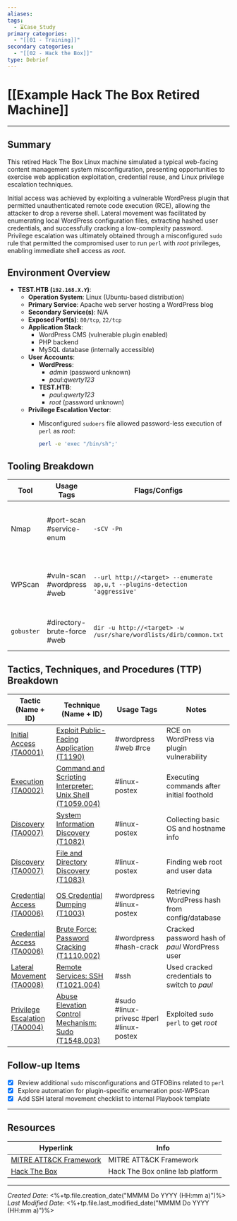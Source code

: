 ```yaml
---
aliases: 
tags:
  - ⌛Case_Study
primary categories:
  - "[[01 - Training]]"
secondary categories:
  - "[[02 - Hack the Box]]"
type: Debrief
---
```

# [[Example Hack The Box Retired Machine]]

***

## Summary

This retired Hack The Box Linux machine simulated a typical web-facing content management system misconfiguration, presenting opportunities to exercise web application exploitation, credential reuse, and Linux privilege escalation techniques.

Initial access was achieved by exploiting a vulnerable WordPress plugin that permitted unauthenticated remote code execution (RCE), allowing the attacker to drop a reverse shell.  Lateral movement was facilitated by enumerating local WordPress configuration files, extracting hashed user credentials, and successfully cracking a low-complexity password. Privilege escalation was ultimately obtained through a misconfigured `sudo` rule that permitted the compromised user to run `perl` with *root* privileges, enabling immediate shell access as *root*. 
## Environment Overview

* **TEST.HTB (`192.168.X.Y`)**:
	* **Operation System**: Linux (Ubuntu-based distribution)
	* **Primary Service**: Apache web server hosting a WordPress blog
	* **Secondary Service(s)**: N/A
	* **Exposed Port(s)**: `80/tcp`, `22/tcp`
	* **Application Stack**:
		* WordPress CMS (vulnerable plugin enabled)
		* PHP backend
		* MySQL database (internally accessible)
	* **User Accounts**:
		* **WordPress**:
			* *admin* (password unknown)
			* *paul*:*qwerty123*
		* **TEST.HTB**:
			* *paul*:*qwerty123*
			* *root* (password unknown)
	* **Privilege Escalation Vector**:
		* Misconfigured `sudoers` file allowed password-less execution of `perl` as *root*:

			```bash
			perl -e 'exec "/bin/sh";'
			```

## Tooling Breakdown

| **Tool**   | **Usage Tags**              | **Flags/Configs**                                                           | **Notes**                                                                            |
| ---------- | --------------------------- | --------------------------------------------------------------------------- | ------------------------------------------------------------------------------------ |
| Nmap       | #port-scan #service-enum    | `-sCV -Pn`                                                                  | Found port 80 (HTTP) and port 22 (SSH); default scripts revealed HTTP server details |
| WPScan     | #vuln-scan #wordpress #web  | `--url http://<target> --enumerate ap,u,t --plugins-detection 'aggressive'` | Discovered plugin vulnerable to unauthenticated RCE, CVE-XXXX-YYYY                   |
| `gobuster` | #directory-brute-force #web | `dir -u http://<target> -w /usr/share/wordlists/dirb/common.txt`            | Helped confirm plugin path used later for exploitation                               |

## Tactics, Techniques, and Procedures (TTP) Breakdown


| **Tactic (Name + ID)**                                                   | **Technique (Name + ID)**                                                                                  | **Usage Tags**                           | **Notes**                                      |
| ------------------------------------------------------------------------ | ---------------------------------------------------------------------------------------------------------- | ---------------------------------------- | ---------------------------------------------- |
| [Initial Access (TA0001)](https://attack.mitre.org/tactics/TA0001)       | [Exploit Public-Facing Application (T1190)](https://attack.mitre.org/techniques/T1190)                     | #wordpress #web #rce                     | RCE on WordPress via plugin vulnerability      |
| [Execution (TA0002)](https://attack.mitre.org/tactics/TA0002)            | [Command and Scripting Interpreter: Unix Shell (T1059.004)](https://attack.mitre.org/techniques/T1059/004) | #linux-postex                            | Executing commands after initial foothold      |
| [Discovery (TA0007)](https://attack.mitre.org/tactics/TA0007)            | [System Information Discovery (T1082)](https://attack.mitre.org/techniques/T1082)                          | #linux-postex                            | Collecting basic OS and hostname info          |
| [Discovery (TA0007)](https://attack.mitre.org/tactics/TA0007)            | [File and Directory Discovery (T1083)](https://attack.mitre.org/techniques/T1083)                          | #linux-postex                            | Finding web root and user data                 |
| [Credential Access (TA0006)](https://attack.mitre.org/tactics/TA0006)    | [OS Credential Dumping (T1003)](https://attack.mitre.org/techniques/T1003)                                 | #wordpress #linux-postex                 | Retrieving WordPress hash from config/database |
| [Credential Access (TA0006)](https://attack.mitre.org/tactics/TA0006)    | [Brute Force: Password Cracking (T1110.002)](https://attack.mitre.org/techniques/T1110/002)                | #wordpress #hash-crack                   | Cracked password hash of *paul* WordPress user |
| [Lateral Movement (TA0008)](https://attack.mitre.org/tactics/TA0008)     | [Remote Services: SSH (T1021.004)](https://attack.mitre.org/techniques/T1021/004)                          | #ssh                                     | Used cracked credentials to switch to *paul*   |
| [Privilege Escalation (TA0004)](https://attack.mitre.org/tactics/TA0004) | [Abuse Elevation Control Mechanism: Sudo (T1548.003)](https://attack.mitre.org/techniques/T1548/003)       | #sudo #linux-privesc #perl #linux-postex | Exploited `sudo perl` to get *root*            |

## Follow-up Items

* [x] Review additional `sudo` misconfigurations and GTFOBins related to `perl`
* [x] Explore automation for plugin-specific enumeration post-WPScan
* [x] Add SSH lateral movement checklist to internal Playbook template

***
## Resources

| Hyperlink                                                      | Info                             |
| -------------------------------------------------------------- | -------------------------------- |
| [MITRE ATT&CK Framework](https://attack.mitre.org/)            | MITRE ATT&CK Framework           |
| [Hack The Box](https://www.hackthebox.com/hacker/hacking-labs) | Hack The Box online lab platform |

[^1]: 

***

*Created Date*: <%+tp.file.creation_date("MMMM Do YYYY (HH:mm a)")%>  
*Last Modified Date*: <%+tp.file.last_modified_date("MMMM Do YYYY (HH:mm a)")%>
